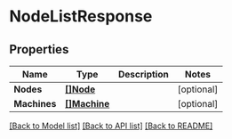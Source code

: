 # NodeListResponse

## Properties
Name | Type | Description | Notes
------------ | ------------- | ------------- | -------------
**Nodes** | [**[]Node**](Node.md) |  | [optional] 
**Machines** | [**[]Machine**](Machine.md) |  | [optional] 

[[Back to Model list]](../README.md#documentation-for-models) [[Back to API list]](../README.md#documentation-for-api-endpoints) [[Back to README]](../README.md)


